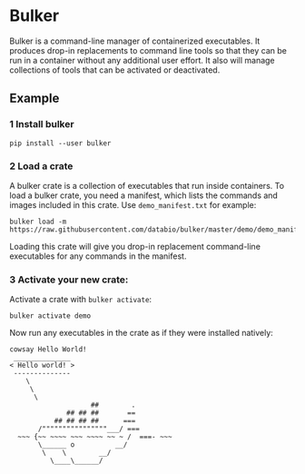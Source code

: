 # Bulker

Bulker is a command-line manager of containerized executables. It produces drop-in replacements to command line tools so that they can be run in a container without any additional user effort. It also will manage collections of tools that can be activated or deactivated.

## Example

### 1 Install bulker

```
pip install --user bulker
```

### 2 Load a crate

A bulker crate is a collection of executables that run inside containers. To load a bulker crate, you need a manifest, which lists the commands and images included in this crate. Use `demo_manifest.txt` for example:

```
bulker load -m https://raw.githubusercontent.com/databio/bulker/master/demo/demo_manifest.yaml
```

Loading this crate will give you drop-in replacement command-line executables for any commands in the manifest.

### 3 Activate your new crate:

Activate a crate with `bulker activate`:

```
bulker activate demo
```

Now run any executables in the crate as if they were installed natively:

```
cowsay Hello World!
 ______________ 
< Hello world! >
 -------------- 
    \
     \
      \     
                    ##        .            
              ## ## ##       ==            
           ## ## ## ##      ===            
       /""""""""""""""""___/ ===        
  ~~~ {~~ ~~~~ ~~~ ~~~~ ~~ ~ /  ===- ~~~   
       \______ o          __/            
        \    \        __/             
          \____\______/   

```
